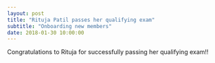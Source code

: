 ```yaml
---
layout: post
title: "Rituja Patil passes her qualifying exam"
subtitle: "Onboarding new members"
date: 2018-01-30 10:00:00
---
```

 
 Congratulations to Rituja for successfully passing her qualifying exam!! 
 
